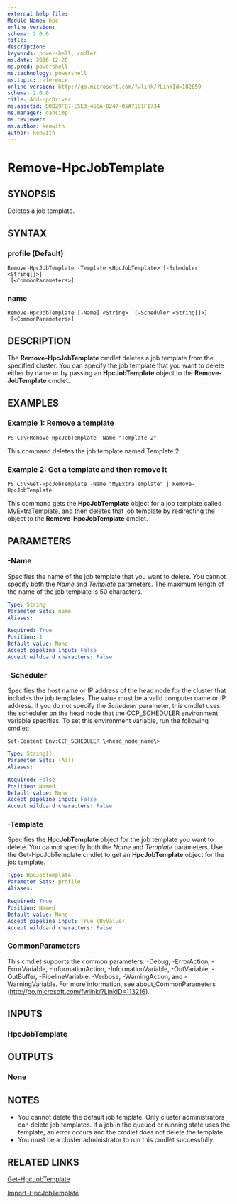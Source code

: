 ```yaml
---
external help file:
Module Name: hpc
online version:
schema: 2.0.0
title:
description:
keywords: powershell, cmdlet
ms.date: 2016-12-20
ms.prod: powershell
ms.technology: powershell
ms.topic: reference
online version: http://go.microsoft.com/fwlink/?LinkId=182659
schema: 2.0.0
title: Add-HpcDriver
ms.assetid: B0D29FB7-E5E3-466A-8247-05A7151F1734
ms.manager: dansimp
ms.reviewer:
ms.author: kenwith
author: kenwith
---
```


# Remove-HpcJobTemplate

## SYNOPSIS
Deletes a job template.

## SYNTAX

### profile (Default)
```
Remove-HpcJobTemplate -Template <HpcJobTemplate> [-Scheduler <String[]>]
 [<CommonParameters>]
```

### name
```
Remove-HpcJobTemplate [-Name] <String>  [-Scheduler <String[]>]
 [<CommonParameters>]
```

## DESCRIPTION
The **Remove-HpcJobTemplate** cmdlet deletes a job template from the specified cluster.
You can specify the job template that you want to delete either by name or by passing an **HpcJobTemplate** object to the **Remove-JobTemplate** cmdlet.

## EXAMPLES

### Example 1: Remove a template
```
PS C:\>Remove-HpcJobTemplate -Name "Template 2"
```

This command deletes the job template named Template 2.

### Example 2: Get a template and then remove it
```
PS C:\>Get-HpcJobTemplate -Name "MyExtraTemplate" | Remove-HpcJobTemplate
```

This command gets the **HpcJobTemplate** object for a job template called MyExtraTemplate, and then deletes that job template by redirecting the object to the **Remove-HpcJobTemplate** cmdlet.

## PARAMETERS

### -Name
Specifies the name of the job template that you want to delete.
You cannot specify both the *Name* and *Template* parameters.
The maximum length of the name of the job template is 50 characters.

```yaml
Type: String
Parameter Sets: name
Aliases:

Required: True
Position: 1
Default value: None
Accept pipeline input: False
Accept wildcard characters: False
```

### -Scheduler
Specifies the host name or IP address of the head node for the cluster that includes the job templates.
The value must be a valid computer name or IP address.
If you do not specify the *Scheduler* parameter, this cmdlet uses the scheduler on the head node that the CCP_SCHEDULER environment variable specifies.
To set this environment variable, run the following cmdlet:

`Set-Content Env:CCP_SCHEDULER \<head_node_name\>`

```yaml
Type: String[]
Parameter Sets: (All)
Aliases:

Required: False
Position: Named
Default value: None
Accept pipeline input: False
Accept wildcard characters: False
```

### -Template
Specifies the **HpcJobTemplate** object for the job template you want to delete.
You cannot specify both the *Name* and *Template* parameters.
Use the Get-HpcJobTemplate cmdlet to get an **HpcJobTemplate** object for the job template.

```yaml
Type: HpcJobTemplate
Parameter Sets: profile
Aliases:

Required: True
Position: Named
Default value: None
Accept pipeline input: True (ByValue)
Accept wildcard characters: False
```

### CommonParameters
This cmdlet supports the common parameters: -Debug, -ErrorAction, -ErrorVariable, -InformationAction, -InformationVariable, -OutVariable, -OutBuffer, -PipelineVariable, -Verbose, -WarningAction, and -WarningVariable. For more information, see about_CommonParameters (http://go.microsoft.com/fwlink/?LinkID=113216).

## INPUTS

### HpcJobTemplate

## OUTPUTS

### None

## NOTES
* You cannot delete the default job template. Only cluster administrators can delete job templates. If a job in the queued or running state uses the template, an error occurs and the cmdlet does not delete the template.
* You must be a cluster administrator to run this cmdlet successfully.

## RELATED LINKS

[Get-HpcJobTemplate](./Get-HpcJobTemplate.md)

[Import-HpcJobTemplate](./Import-HpcJobTemplate.md)
